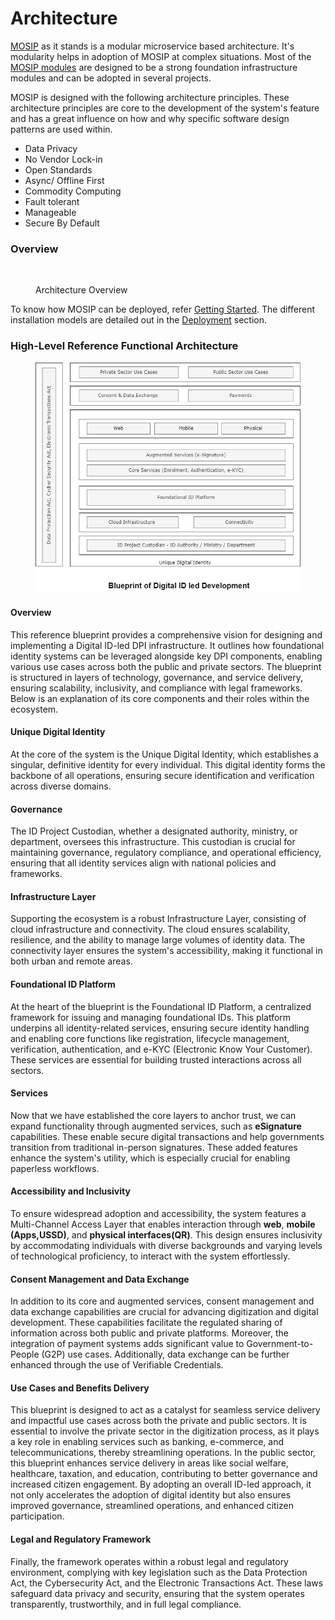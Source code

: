 # Architecture

[MOSIP](https://www.mosip.io/#1) as it stands is a modular microservice based architecture. It's modularity helps in adoption of MOSIP at complex situations. Most of the [MOSIP modules](../modules/) are designed to be a strong foundation infrastructure modules and can be adopted in several projects.

MOSIP is designed with the following architecture principles. These architecture principles are core to the development of the system's feature and has a great influence on how and why specific software design patterns are used within.

* Data Privacy
* No Vendor Lock-in
* Open Standards
* Async/ Offline First
* Commodity Computing
* Fault tolerant
* Manageable
* Secure By Default

### Overview

<figure><img src="../.gitbook/assets/MOSIP-Architecture-Overview.jpg" alt=""><figcaption><p>Architecture Overview</p></figcaption></figure>

To know how MOSIP can be deployed, refer [Getting Started](https://docs.mosip.io/1.2.0/deploymentnew/getting-started). The different installation models are detailed out in the [Deployment](https://docs.mosip.io/1.2.0/deploymentnew) section.

### High-Level Reference Functional Architecture

<div align="left"><figure><img src="../.gitbook/assets/Functional_Architecture.png" alt=""><figcaption></figcaption></figure></div>

#### Overview <a href="#overview" id="overview"></a>

This reference blueprint provides a comprehensive vision for designing and implementing a Digital ID-led DPI infrastructure. It outlines how foundational identity systems can be leveraged alongside key DPI components, enabling various use cases across both the public and private sectors. The blueprint is structured in layers of technology, governance, and service delivery, ensuring scalability, inclusivity, and compliance with legal frameworks. Below is an explanation of its core components and their roles within the ecosystem.

#### Unique Digital Identity <a href="#unique-digital-identity" id="unique-digital-identity"></a>

At the core of the system is the Unique Digital Identity, which establishes a singular, definitive identity for every individual. This digital identity forms the backbone of all operations, ensuring secure identification and verification across diverse domains.

#### Governance <a href="#governance" id="governance"></a>

The ID Project Custodian, whether a designated authority, ministry, or department, oversees this infrastructure. This custodian is crucial for maintaining governance, regulatory compliance, and operational efficiency, ensuring that all identity services align with national policies and frameworks.

#### Infrastructure Layer <a href="#infrastructure-layer" id="infrastructure-layer"></a>

Supporting the ecosystem is a robust Infrastructure Layer, consisting of cloud infrastructure and connectivity. The cloud ensures scalability, resilience, and the ability to manage large volumes of identity data. The connectivity layer ensures the system's accessibility, making it functional in both urban and remote areas.

#### Foundational ID Platform <a href="#foundational-id-platform" id="foundational-id-platform"></a>

At the heart of the blueprint is the Foundational ID Platform, a centralized framework for issuing and managing foundational IDs. This platform underpins all identity-related services, ensuring secure identity handling and enabling core functions like registration, lifecycle management, verification, authentication, and e-KYC (Electronic Know Your Customer). These services are essential for building trusted interactions across all sectors.

#### Services <a href="#services" id="services"></a>

Now that we have established the core layers to anchor trust, we can expand functionality through augmented services, such as **eSignature** capabilities. These enable secure digital transactions and help governments transition from traditional in-person signatures. These added features enhance the system's utility, which is especially crucial for enabling paperless workflows.

#### Accessibility and Inclusivity <a href="#accessibility-and-inclusivity" id="accessibility-and-inclusivity"></a>

To ensure widespread adoption and accessibility, the system features a Multi-Channel Access Layer that enables interaction through **web**, **mobile (Apps,USSD)**, and **physical interfaces(QR)**. This design ensures inclusivity by accommodating individuals with diverse backgrounds and varying levels of technological proficiency, to interact with the system effortlessly.

#### Consent Management and Data Exchange <a href="#consent-management-and-data-exchange" id="consent-management-and-data-exchange"></a>

In addition to its core and augmented services, consent management and data exchange capabilities are crucial for advancing digitization and digital development. These capabilities facilitate the regulated sharing of information across both public and private platforms. Moreover, the integration of payment systems adds significant value to Government-to-People (G2P) use cases. Additionally, data exchange can be further enhanced through the use of Verifiable Credentials.

#### Use Cases and Benefits Delivery <a href="#use-cases-and-benefits-delivery" id="use-cases-and-benefits-delivery"></a>

This blueprint is designed to act as a catalyst for seamless service delivery and impactful use cases across both the private and public sectors. It is essential to involve the private sector in the digitization process, as it plays a key role in enabling services such as banking, e-commerce, and telecommunications, thereby streamlining operations. In the public sector, this blueprint enhances service delivery in areas like social welfare, healthcare, taxation, and education, contributing to better governance and increased citizen engagement. By adopting an overall ID-led approach, it not only accelerates the adoption of digital identity but also ensures improved governance, streamlined operations, and enhanced citizen participation.

#### Legal and Regulatory Framework <a href="#legal-and-regulatory-framework" id="legal-and-regulatory-framework"></a>

Finally, the framework operates within a robust legal and regulatory environment, complying with key legislation such as the Data Protection Act, the Cybersecurity Act, and the Electronic Transactions Act. These laws safeguard data privacy and security, ensuring that the system operates transparently, trustworthily, and in full legal compliance.
